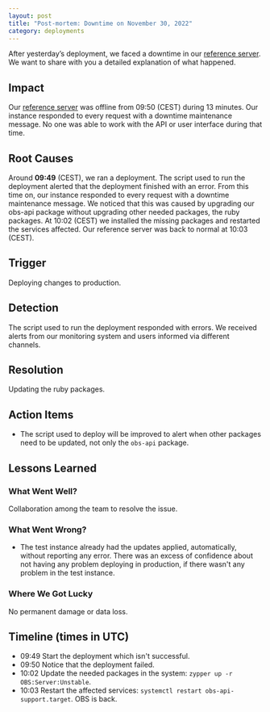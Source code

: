 ```yaml
---
layout: post
title: "Post-mortem: Downtime on November 30, 2022"
category: deployments
---
```


After yesterday’s deployment, we faced a downtime in our [reference server](https://build.opensuse.org).
We want to share with you a detailed explanation of what happened.

## Impact

Our [reference server](https://build.opensuse.org) was offline from 09:50 (CEST) during 13 minutes.
Our instance responded to every request with a downtime maintenance message.
No one was able to work with the API or user interface during that time.


## Root Causes

Around **09:49** (CEST), we ran a deployment.
The script used to run the deployment alerted that the deployment finished with an error.
From this time on, our instance responded to every request with a downtime maintenance message.
We noticed that this was caused by upgrading our obs-api package without upgrading other needed packages, the ruby packages.
At 10:02 (CEST) we installed the missing packages and restarted the services affected.
Our reference server was back to normal at 10:03 (CEST).


## Trigger

Deploying changes to production.


## Detection

The script used to run the deployment responded with errors.
We received alerts from our monitoring system and users informed via different channels.


## Resolution

Updating the ruby packages.


## Action Items

- The script used to deploy will be improved to alert when other packages need to be updated, not only the `obs-api` package.


## Lessons Learned

### What Went Well?

Collaboration among the team to resolve the issue.


### What Went Wrong?

- The test instance already had the updates applied, automatically, without reporting any error.
  There was an excess of confidence about not having any problem deploying in production, if there wasn't any problem in the test instance.


### Where We Got Lucky

No permanent damage or data loss.


## Timeline (times in UTC)

- 09:49 Start the deployment which isn't successful.
- 09:50 Notice that the deployment failed.
- 10:02 Update the needed packages in the system: `zypper up -r OBS:Server:Unstable`.
- 10:03 Restart the affected services: `systemctl restart obs-api-support.target`. OBS is back.
